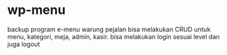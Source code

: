 # wp-menu
backup program e-menu warung pejalan
bisa melakukan CRUD untuk menu, kategori, meja, admin, kasir.
bisa melakukan login sesuai level dan juga logout
